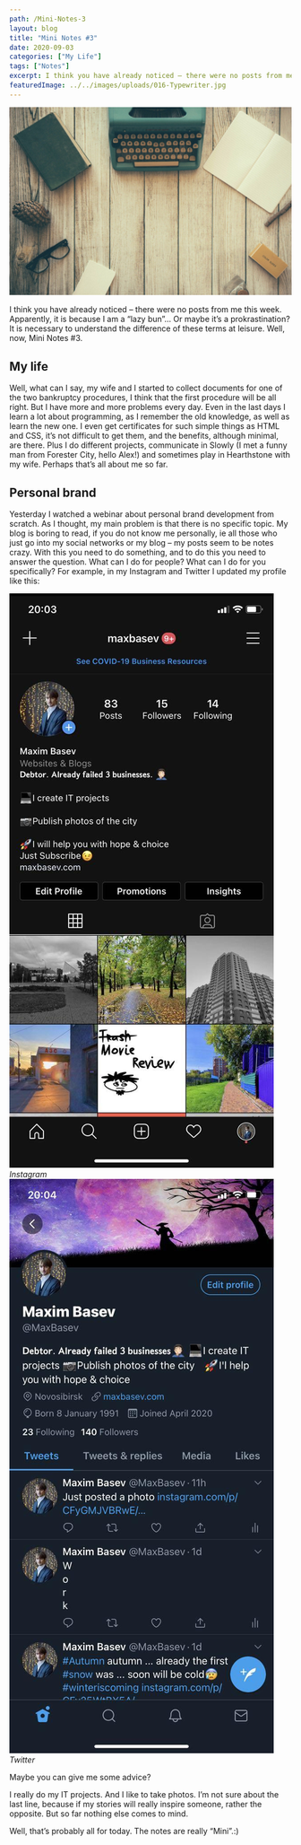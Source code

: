 ```yaml
---
path: /Mini-Notes-3
layout: blog
title: "Mini Notes #3"
date: 2020-09-03
categories: ["My Life"]
tags: ["Notes"]
excerpt: I think you have already noticed – there were no posts from me this week..
featuredImage: ../../images/uploads/016-Typewriter.jpg
---
```


![Mini Notes #3](../../images/uploads/016-Typewriter.jpg "Mini Notes #3")

I think you have already noticed – there were no posts from me this week. Apparently, it is because I am a “lazy bun”… Or maybe it’s a prokrastination? It is necessary to understand the difference of these terms at leisure.
Well, now, Mini Notes #3.

## My life

Well, what can I say, my wife and I started to collect documents for one of the two bankruptcy procedures, I think that the first procedure will be all right. But I have more and more problems every day.
Even in the last days I learn a lot about programming, as I remember the old knowledge, as well as learn the new one. I even get certificates for such simple things as HTML and CSS, it’s not difficult to get them, and the benefits, although minimal, are there.
Plus I do different projects, communicate in Slowly (I met a funny man from Forester City, hello Alex!) and sometimes play in Hearthstone with my wife.
Perhaps that’s all about me so far.

## Personal brand

Yesterday I watched a webinar about personal brand development from scratch. As I thought, my main problem is that there is no specific topic. My blog is boring to read, if you do not know me personally, ie all those who just go into my social networks or my blog – my posts seem to be notes crazy. With this you need to do something, and to do this you need to answer the question. What can I do for people? What can I do for you specifically?
For example, in my Instagram and Twitter I updated my profile like this:

![Mini Notes #3](../../images/uploads/Mini-Notes-03-02.jpg "Mini Notes #3")
_Instagram_
![Mini Notes #3](../../images/uploads/Mini-Notes-03-03.jpg "Mini Notes #3")
_Twitter_

Maybe you can give me some advice?

I really do my IT projects. And I like to take photos. I’m not sure about the last line, because if my stories will really inspire someone, rather the opposite. But so far nothing else comes to mind.

Well, that’s probably all for today. The notes are really “Mini”.:)
